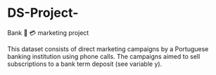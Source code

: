 # DS-Project-
Bank 🏧 💳 marketing project 

This dataset consists of direct marketing campaigns by a Portuguese banking institution using phone calls. The campaigns aimed to sell subscriptions to a bank term deposit (see variable y).
